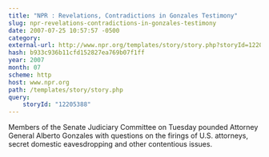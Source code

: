 ```yaml
---
title: "NPR : Revelations, Contradictions in Gonzales Testimony"
slug: npr-revelations-contradictions-in-gonzales-testimony
date: 2007-07-25 10:57:57 -0500
category: 
external-url: http://www.npr.org/templates/story/story.php?storyId=12205388
hash: b933c936b11cfd152827ea769b07f1ff
year: 2007
month: 07
scheme: http
host: www.npr.org
path: /templates/story/story.php
query:
    storyId: "12205388"
---
```


Members of the Senate Judiciary Committee on Tuesday pounded Attorney General Alberto Gonzales with questions on the firings of U.S. attorneys, secret domestic eavesdropping and other contentious issues.
